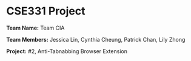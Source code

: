 # CSE331 Project

**Team Name:** Team CIA

**Team Members:** Jessica Lin, Cynthia Cheung, Patrick Chan, Lily Zhong

**Project:** #2, Anti-Tabnabbing Browser Extension 

